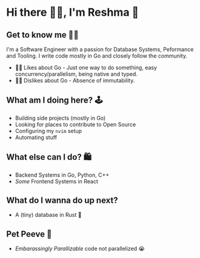 # Hi there 👋🏾, I'm Reshma 🐣

## Get to know me 🤝🏾
I'm a Software Engineer with a passion for Database Systems, Peformance and Tooling. I write code mostly in Go and closely follow the community. 
- 👍🏾 Likes about Go - Just one way to do something, easy concurrency/parallelism, being native and typed.
- 👎🏾 Dislikes about Go - Absence of immutability.

## What am I doing here? 🕹️
- Building side projects (mostly in Go)
- Looking for places to contribute to Open Source
- Configuring my `nvim` setup
- Automating stuff
  
## What else can I do? 🛍️
- Backend Systems in Go, Python, C++ 
- _Some_ Frontend Systems in React

## What do I wanna do up next?
- A (tiny) database in Rust 🚀

## Pet Peeve 🚧
- _Embarassingly Parallizable_ code not parallelized 😭





<!--
**b3ll9trix/b3ll9trix** is a ✨ _special_ ✨ repository because its `README.md` (this file) appears on your GitHub profile.

Here are some ideas to get you started:

- 🔭 I’m currently working on ...
- 🌱 I’m currently learning ...
- 👯 I’m looking to collaborate on ...
- 🤔 I’m looking for help with ...
- 💬 Ask me about ...
- 📫 How to reach me: ...
- 😄 Pronouns: ...
- ⚡ Fun fact: ...
-->
